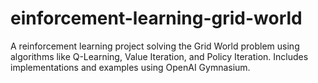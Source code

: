 # einforcement-learning-grid-world
A reinforcement learning project solving the Grid World problem using algorithms like Q-Learning, Value Iteration, and Policy Iteration. Includes implementations and examples using OpenAI Gymnasium.
